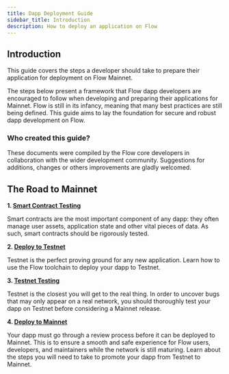 ```yaml
---
title: Dapp Deployment Guide
sidebar_title: Introduction
description: How to deploy an application on Flow
---
```


## Introduction

This guide covers the steps a developer should take to prepare their application for deployment
on Flow Mainnet.

The steps below present a framework that Flow dapp developers are encouraged to follow
when developing and preparing their applications for Mainnet. 
Flow is still in its infancy, meaning that many best practices are still being defined. 
This guide aims to lay the foundation for secure and robust dapp development on Flow.

### Who created this guide?

These documents were compiled by the Flow core developers in collaboration with the wider development community. 
Suggestions for additions, changes or others improvements are gladly welcomed.

## The Road to Mainnet

**1. [Smart Contract Testing](./contract-testing)**

Smart contracts are the most important component of any dapp: 
they often manage user assets, application state and other vital pieces of data.
As such, smart contracts should be rigorously tested.

**2. [Deploy to Testnet](./testnet-deployment)**

Testnet is the perfect proving ground for any new application.
Learn how to use the Flow toolchain to deploy your dapp to Testnet.

**3. [Testnet Testing](./testnet-testing)**

Testnet is the closest you will get to the real thing.
In order to uncover bugs that may only appear on a real network,
you should thoroughly test your dapp on Testnet before considering a Mainnet release.

**4. [Deploy to Mainnet](./mainnet-deployment)**

Your dapp must go through a review process before it can be deployed to Mainnet.
This is to ensure a smooth and safe experience for Flow users, developers, and maintainers
while the network is still maturing.
Learn about the steps you will need to take to promote your dapp from Testnet to Mainnet.
